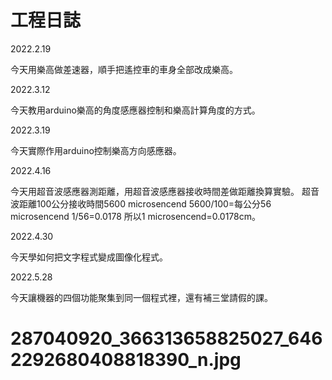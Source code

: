 # 工程日誌

2022.2.19

今天用樂高做差速器，順手把遙控車的車身全部改成樂高。

2022.3.12

今天教用arduino樂高的角度感應器控制和樂高計算角度的方式。

2022.3.19

今天實際作用arduino控制樂高方向感應器。

2022.4.16

今天用超音波感應器測距離，用超音波感應器接收時間差做距離換算實驗。
超音波距離100公分接收時間5600 microsencend
5600/100=每公分56 microsencend
1/56=0.0178 
所以1 microsencend=0.0178cm。

2022.4.30

今天學如何把文字程式變成圖像化程式。

2022.5.28

今天讓機器的四個功能聚集到同一個程式裡，還有補三堂請假的課。


# 287040920_366313658825027_6462292680408818390_n.jpg
